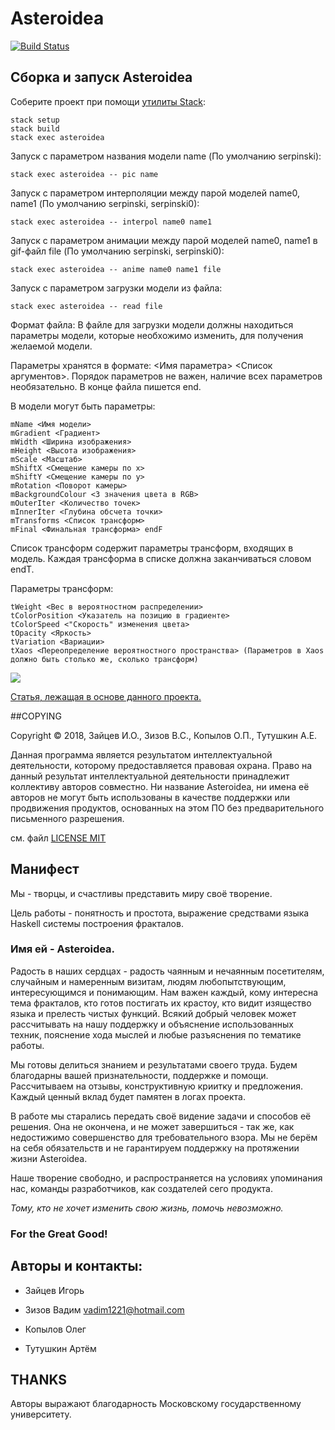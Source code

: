 # Ast**e**roidea

[![Build Status](https://travis-ci.org/cmc-haskell-2018/asteroidea.svg?branch=master)](https://travis-ci.org/cmc-haskell-2018/asteroidea)

## Сборка и запуск Asteroidea

Соберите проект при помощи [утилиты Stack](https://www.haskellstack.org):

```
stack setup
stack build
stack exec asteroidea
```
Запуск с параметром названия модели name (По умолчанию serpinski):
```
stack exec asteroidea -- pic name
```
Запуск с параметром интерполяции между парой моделей name0, name1 (По умолчанию serpinski, serpinski0):
```
stack exec asteroidea -- interpol name0 name1
```
Запуск с параметром анимации между парой моделей name0, name1 в gif-файл file (По умолчанию serpinski, serpinski0):
```
stack exec asteroidea -- anime name0 name1 file
```
Запуск с параметром загрузки модели из файла:
```
stack exec asteroidea -- read file
```
Формат файла:
В файле для загрузки модели должны находиться параметры модели, которые необхожимо изменить, для получения желаемой модели.

Параметры хранятся в формате: <Имя параметра> <Список аргументов>. Порядок параметров не важен, наличие всех параметров необязательно.
В конце файла пишется end.

В модели могут быть параметры:
```
mName <Имя модели>
mGradient <Градиент>
mWidth <Ширина изображения>
mHeight <Высота изображения>
mScale <Масштаб>
mShiftX <Смещение камеры по х>
mShiftY <Смещение камеры по у>
mRotation <Поворот камеры>
mBackgroundColour <3 значения цвета в RGB>
mOuterIter <Количество точек>
mInnerIter <Глубина обсчета точки>
mTransforms <Список трансформ>
mFinal <Финальная трансформа> endF
```

Список трансформ содержит параметры трансформ, входящих в модель. Каждая трансформа в списке должна заканчиваться словом endT.

Параметры трансформ:
```
tWeight <Вес в вероятностном распределении>
tColorPosition <Указатель на позицию в градиенте>
tColorSpeed <"Скорость" изменения цвета>
tOpacity <Яркость>
tVariation <Вариации>
tXaos <Переопределение вероятностного пространства> (Параметров в Xaos должно быть столько же, сколько трансформ)
```

![](/other/aster.gif)

[Статья, лежащая в основе данного проекта.](http://flam3.com/flame.pdf)

##COPYING

Copyright © 2018, Зайцев И.О., Зизов В.С., Копылов О.П., Тутушкин А.Е.

Данная программа является результатом интеллектуальной деятельности, которому предоставляется правовая охрана.  Право на данный результат интеллектуальной  деятельности принадлежит коллективу авторов совместно. Ни название Asteroidea, ни имена её авторов не могут быть использованы в качестве поддержки или продвижения продуктов, основанных на этом ПО без предварительного письменного разрешения.

см. файл [LICENSE MIT](/LICENSE)

## Манифест

Мы - творцы, и счастливы представить миру своё творение.

Цель работы - понятность и простота, выражение средствами языка Haskell системы построения фракталов.

### Имя ей - Asteroidea.

Радость в наших сердцах - радость чаянным и нечаянным посетителям, случайным и намеренным визитам, людям любопытствующим, интересующимся и понимающим. Нам важен каждый, кому интересна тема фракталов, кто готов постигать их крастоу, кто видит изящество языка и прелесть чистых функций. Всякий добрый человек может рассчитывать на нашу поддержку и объяснение использованных техник, пояснение хода мыслей и любые разъяснения по тематике работы.

Мы готовы делиться знанием и результатами своего труда. Будем благодарны вашей признательности, поддержке и помощи. Рассчитываем на отзывы, конструктивную криитку и предложения. Каждый ценный вклад будет памятен в логах проекта.

В работе мы старались передать своё видение задачи и способов её решения. Она не окончена, и не может завершиться - так же, как недостижимо совершенство для требовательного взора. Мы не берём на себя обязательств и не гарантируем поддержку на протяжении жизни Asteroidea.

Наше творение свободно, и распространяется на условиях упоминания нас, команды разработчиков, как создателей сего продукта.

*Тому, кто не хочет изменить свою жизнь, помочь невозможно.*

### For the Great Good!

## Авторы и контакты:

- Зайцев Игорь

- Зизов Вадим     vadim1221@hotmail.com

- Копылов Олег

- Тутушкин Артём

## THANKS

Авторы выражают благодарность Московскому государственному университету.

